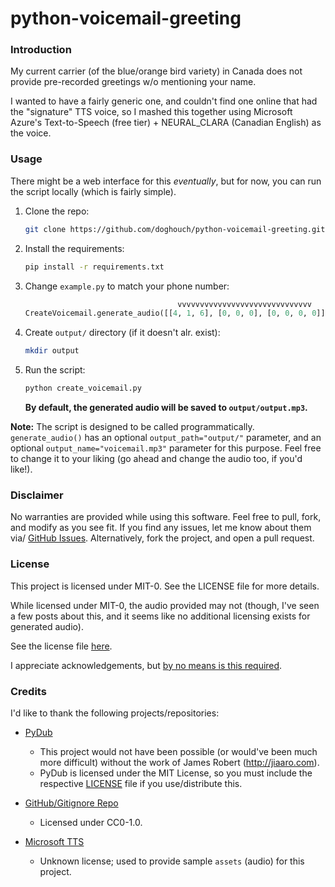 # python-voicemail-greeting

### Introduction

My current carrier (of the blue/orange bird variety) in Canada does not provide pre-recorded greetings w/o mentioning your name.

I wanted to have a fairly generic one, and couldn't find one online that had the "signature" TTS voice, so I mashed this together using Microsoft Azure's Text-to-Speech (free tier) + NEURAL_CLARA (Canadian English) as the voice.

### Usage

There might be a web interface for this *eventually*, but for now, you can run the script locally (which is fairly simple).

1. Clone the repo:

    ```bash
    git clone https://github.com/doghouch/python-voicemail-greeting.git
    ```

2. Install the requirements:

    ```bash
    pip install -r requirements.txt
    ```

3. Change `example.py` to match your phone number:

    ```python
                                      vvvvvvvvvvvvvvvvvvvvvvvvvvvvvv
    CreateVoicemail.generate_audio([[4, 1, 6], [0, 0, 0], [0, 0, 0, 0]])
    ```

4. Create `output/` directory (if it doesn't alr. exist):

    ```bash
    mkdir output
    ```

5. Run the script:

    ```bash
    python create_voicemail.py
    ```

    **By default, the generated audio will be saved to `output/output.mp3`.**

**Note:** The script is designed to be called programmatically. `generate_audio()` has an optional `output_path="output/"` parameter, and an optional `output_name="voicemail.mp3"` parameter for this purpose. Feel free to change it to your liking (go ahead and change the audio too, if you'd like!).

### Disclaimer

No warranties are provided while using this software. Feel free to pull, fork, and modify as you see fit. If you find any issues, let me know about them via/ [GitHub Issues](https://github.com/doghouch/python-voicemail-greeting/issues). Alternatively, fork the project, and open a pull request.

### License

This project is licensed under MIT-0. See the LICENSE file for more details.

While licensed under MIT-0, the audio provided may not (though, I've seen a few posts about this, and it seems like no additional licensing exists for generated audio).

See the license file [here](https://github.com/doghouch/python-voicemail-greeting/blob/main/LICENSE).

I appreciate acknowledgements, but <ins>by no means is this required</ins>.

### Credits

I'd like to thank the following projects/repositories:

- [PyDub](https://github.com/jiaaro/pydub)
  - This project would not have been possible (or would've been much more difficult) without the work of James Robert (http://jiaaro.com).
  - PyDub is licensed under the MIT License, so you must include the respective [LICENSE](https://github.com/jiaaro/pydub/blob/master/LICENSE) file if you use/distribute this.

- [GitHub/Gitignore Repo](https://github.com/github/gitignore/tree/main/)
  - Licensed under CC0-1.0.

- [Microsoft TTS](https://azure.microsoft.com/en-ca/services/cognitive-services/text-to-speech/)
  - Unknown license; used to provide sample `assets` (audio) for this project.

